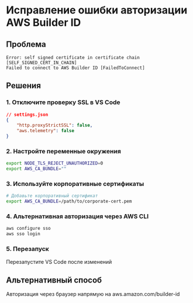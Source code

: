 # Исправление ошибки авторизации AWS Builder ID

## Проблема
```
Error: self signed certificate in certificate chain [SELF_SIGNED_CERT_IN_CHAIN]
Failed to connect to AWS Builder ID [FailedToConnect]
```

## Решения

### 1. Отключите проверку SSL в VS Code
```json
// settings.json
{
    "http.proxyStrictSSL": false,
    "aws.telemetry": false
}
```

### 2. Настройте переменные окружения
```bash
export NODE_TLS_REJECT_UNAUTHORIZED=0
export AWS_CA_BUNDLE=""
```

### 3. Используйте корпоративные сертификаты
```bash
# Добавьте корпоративный сертификат
export AWS_CA_BUNDLE=/path/to/corporate-cert.pem
```

### 4. Альтернативная авторизация через AWS CLI
```bash
aws configure sso
aws sso login
```

### 5. Перезапуск
Перезапустите VS Code после изменений

## Альтернативный способ
Авторизация через браузер напрямую на aws.amazon.com/builder-id